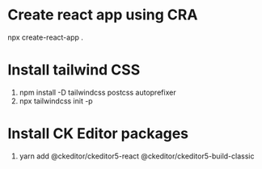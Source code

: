 # Create react app using CRA

npx create-react-app .

# Install tailwind CSS

1. npm install -D tailwindcss postcss autoprefixer
2. npx tailwindcss init -p

# Install CK Editor packages

1. yarn add @ckeditor/ckeditor5-react @ckeditor/ckeditor5-build-classic
